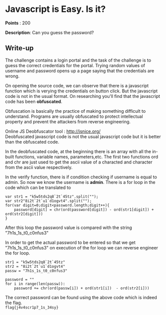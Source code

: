 # Javascript is Easy. Is it?

**Points** : 200

**Description**: Can you guess the password?

## Write-up
The challenge contains a login portal and the task of the challenge is to guess the correct credentials for the portal. Trying random values of username and password opens up a page saying that the credentials are wrong. 

On opening the source code, we can observe that there is a javascript function which is verying the credentials on button click. But the javascript code is not in the usual format. On researching you'll find that the javascript code has been **obfuscated**. 

Obfuscation is basically the practice of making something difficult to understand. Programs are usually obfuscated to protect intellectual property and prevent the attackers from reverse engineering.

Online JS Deobfuscator tool : http://jsnice.org/
<br>
Deobfuscated javascript code is not the usual javascript code but it is better than the obfuscated code.<br>

In the deobfuscated code, at the beginning there is an array with all the in-built functions, variable names, parameters,etc. The first two functions ord and chr are just used to get the ascii value of a characted and character from the ascii value respectively. 

In the verify function, there is if condition checking if username is equal to admin. So now we know the username is **admin**. There is a for loop in the code which can be translated to 

```
var str1 = "k5w5tds2q8`2t`45tz".split("");
var str2"8i2t`2t`u1`d1ogvt4".split("");
for(var digit=0;digit<password.length;digit++){
    password[digit] = chr(ord(password[digit]) - ord(str1[digit]) + ord(str2[digit]))
}
```
After this loop the password value is compared with the string "7h1s_1s_t0_c0nfus3"

In order to get the actual password to be entered so that we get "7h1s_1s_t0_c0nfus3" on execution of the for loop we can reverse engineer the for loop.

```
str1 = "k5w5tds2q8`2t`45tz"
str2 = "8i2t`2t`u1`d1ogvt4"
passw = "7h1s_1s_t0_c0nfus3"

password = ""
for i in range(len(passw)):
	password += chr(ord(passw[i]) + ord(str1[i])  - ord(str2[i]))
```

The correct password can be found using the above code which is indeed the flag.<br>
`flag{j4v4scr1p7_1s_34sy}`
